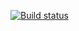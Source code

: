 [![Build status](https://ci.appveyor.com/api/projects/status/8rk5mqccscd8n8rh?svg=true)](https://ci.appveyor.com/project/Berengalina/pageobject-homework)